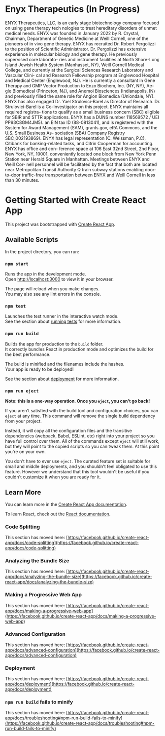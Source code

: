 # Enyx Therapeutics (In Progress)

ENYX Therapeutics, LLC, is an early stage biotechnology company focused on using gene therapy tech
nologies to treat hereditary disorders of unmet medical needs. ENYX was founded in January 2022 by R.
Crystal, Chairman, Department of Genetic Medicine at Weill Cornell, one of the pioneers of in vivo gene
therapy. ENYX has recruited Dr. Robert Pergolizzi to the position of Scientific Administrator. Dr. Pergolizzi
has extensive experience in molecular biology and gene therapy. He previously supervised core laborato-
ries and instrument facilities at North Shore-Long Island Jewish Health System (Manhasset, NY), Weill
Cornell Medical College, and currently at the Surgical Sciences Research Laboratory and Vascular Clini-
cal and Research Fellowship program at Englewood Hospital and Medical Center (Englewood, NJ). He is
currently a consultant in Gene Therapy and GMP Vector Production to Enzo Biochem, Inc. (NY, NY), Ae-
gle Biomedical (Princeton, NJ), and Anemoi Biosciences (Indianapolis, IN) and previously filled the same
role for Angion Biomedica (Uniondale, NY). ENYX has also engaged Dr. Yael Strulovici-Barel as Director
of Research. Dr. Strulovici-Barel is a Co-Investigator on this project. ENYX maintains all required registra-
tions to qualify as a small business concern (SBC) eligible for SBIR and STTR applications. ENYX has a
DUNS number 118569572 / UEI PP93C8GM4JM5). an EIN tax ID (88-0813041), and is registered with
the System for Award Management (SAM), grants.gov, eRA Commons, and the U.S. Small Business As-
sociation (SBA) Company Registry SBC_002193869). ENYX has legal representation (C. Weissman,
P.C), Citibank for banking-related tasks, and Citrin Cooperman for accounting. ENYX has office and con-
ference space at 106 East 32nd Street, 2nd Floor, New York, NY, 10001, conveniently located one block
from New York Penn Station near Herald Square in Manhattan. Meetings between ENYX and Weill Cor-
nell personnel will be facilitated by the fact that both are located near Metropolitan Transit Authority Q train
subway stations enabling door-to-door traffic-free transportation between ENYX and Weill Cornell in less
than 30 minutes.

# Getting Started with Create React App

This project was bootstrapped with [Create React App](https://github.com/facebook/create-react-app).

## Available Scripts

In the project directory, you can run:

### `npm start`

Runs the app in the development mode.\
Open [http://localhost:3000](http://localhost:3000) to view it in your browser.

The page will reload when you make changes.\
You may also see any lint errors in the console.

### `npm test`

Launches the test runner in the interactive watch mode.\
See the section about [running tests](https://facebook.github.io/create-react-app/docs/running-tests) for more information.

### `npm run build`

Builds the app for production to the `build` folder.\
It correctly bundles React in production mode and optimizes the build for the best performance.

The build is minified and the filenames include the hashes.\
Your app is ready to be deployed!

See the section about [deployment](https://facebook.github.io/create-react-app/docs/deployment) for more information.

### `npm run eject`

**Note: this is a one-way operation. Once you `eject`, you can't go back!**

If you aren't satisfied with the build tool and configuration choices, you can `eject` at any time. This command will remove the single build dependency from your project.

Instead, it will copy all the configuration files and the transitive dependencies (webpack, Babel, ESLint, etc) right into your project so you have full control over them. All of the commands except `eject` will still work, but they will point to the copied scripts so you can tweak them. At this point you're on your own.

You don't have to ever use `eject`. The curated feature set is suitable for small and middle deployments, and you shouldn't feel obligated to use this feature. However we understand that this tool wouldn't be useful if you couldn't customize it when you are ready for it.

## Learn More

You can learn more in the [Create React App documentation](https://facebook.github.io/create-react-app/docs/getting-started).

To learn React, check out the [React documentation](https://reactjs.org/).

### Code Splitting

This section has moved here: [https://facebook.github.io/create-react-app/docs/code-splitting](https://facebook.github.io/create-react-app/docs/code-splitting)

### Analyzing the Bundle Size

This section has moved here: [https://facebook.github.io/create-react-app/docs/analyzing-the-bundle-size](https://facebook.github.io/create-react-app/docs/analyzing-the-bundle-size)

### Making a Progressive Web App

This section has moved here: [https://facebook.github.io/create-react-app/docs/making-a-progressive-web-app](https://facebook.github.io/create-react-app/docs/making-a-progressive-web-app)

### Advanced Configuration

This section has moved here: [https://facebook.github.io/create-react-app/docs/advanced-configuration](https://facebook.github.io/create-react-app/docs/advanced-configuration)

### Deployment

This section has moved here: [https://facebook.github.io/create-react-app/docs/deployment](https://facebook.github.io/create-react-app/docs/deployment)

### `npm run build` fails to minify

This section has moved here: [https://facebook.github.io/create-react-app/docs/troubleshooting#npm-run-build-fails-to-minify](https://facebook.github.io/create-react-app/docs/troubleshooting#npm-run-build-fails-to-minify)
